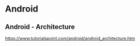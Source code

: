 # Android 


## Android - Architecture  

https://www.tutorialspoint.com/android/android_architecture.htm 



